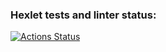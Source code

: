 ### Hexlet tests and linter status:
[![Actions Status](https://github.com/Fdasert/frontend-project-44/workflows/hexlet-check/badge.svg)](https://github.com/Fdasert/frontend-project-44/actions)